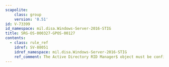 ```yaml
---
scapolite:
    class: group
    version: '0.51'
id: V-73399
id_namespace: mil.disa.Windows-Server-2016-STIG
title: SRG-OS-000327-GPOS-00127
contents:
  - class: rule_ref
    idref: SV-88051
    idref_namespace: mil.disa.Windows-Server-2016-STIG
    ref_comment: The Active Directory RID Manager$ object must be configured ...
---
```


